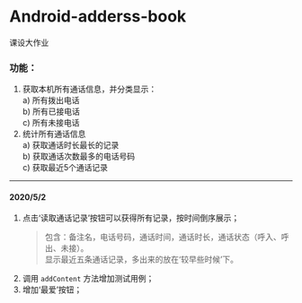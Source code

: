 # Android-adderss-book
课设大作业  
### 功能：  
1.  获取本机所有通话信息，并分类显示：  
a)	所有拨出电话  
b)	所有已接电话  
c)	所有未接电话  
2.	统计所有通话信息  
a)	获取通话时长最长的记录  
b)	获取通话次数最多的电话号码  
c)	获取最近5个通话记录  

---------

#### 2020/5/2

1. 点击‘读取通话记录’按钮可以获得所有记录，按时间倒序展示；
   > 包含：备注名，电话号码，通话时间，通话时长，通话状态（呼入、呼出、未接）。  
   > 显示最近五条通话记录，多出来的放在‘较早些时候’下。
2. 调用 `addContent` 方法增加测试用例；
3. 增加‘最爱’按钮；
